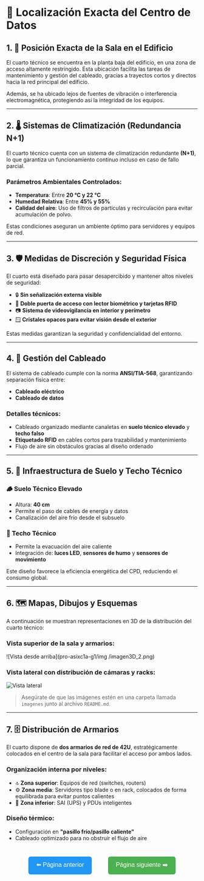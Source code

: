 # 📍 Localización Exacta del Centro de Datos

## 1. 📌 Posición Exacta de la Sala en el Edificio

El cuarto técnico se encuentra en la planta baja del edificio, en una zona de acceso altamente restringido. Esta ubicación facilita las tareas de mantenimiento y gestión del cableado, gracias a trayectos cortos y directos hacia la red principal del edificio.

Además, se ha ubicado lejos de fuentes de vibración o interferencia electromagnética, protegiendo así la integridad de los equipos.

---

## 2. 🌡️ Sistemas de Climatización (Redundancia N+1)

El cuarto técnico cuenta con un sistema de climatización redundante **(N+1)**, lo que garantiza un funcionamiento continuo incluso en caso de fallo parcial.

### Parámetros Ambientales Controlados:

- **Temperatura**: Entre **20 °C y 22 °C**
- **Humedad Relativa**: Entre **45% y 55%**
- **Calidad del aire**: Uso de filtros de partículas y recirculación para evitar acumulación de polvo.

Estas condiciones aseguran un ambiente óptimo para servidores y equipos de red.

---

## 3. 🛡️ Medidas de Discreción y Seguridad Física

El cuarto está diseñado para pasar desapercibido y mantener altos niveles de seguridad:

- 🔒 **Sin señalización externa visible**
- 🚪 **Doble puerta de acceso con lector biométrico y tarjetas RFID**
- 📷 **Sistema de videovigilancia en interior y perímetro**
- 🪟 **Cristales opacos para evitar visión desde el exterior**

Estas medidas garantizan la seguridad y confidencialidad del entorno.

---

## 4. 🔌 Gestión del Cableado

El sistema de cableado cumple con la norma **ANSI/TIA-568**, garantizando separación física entre:

- **Cableado eléctrico**
- **Cableado de datos**

### Detalles técnicos:

- Cableado organizado mediante canaletas en **suelo técnico elevado** y **techo falso**
- **Etiquetado RFID** en cables cortos para trazabilidad y mantenimiento
- Flujo de aire sin obstáculos gracias al diseño ordenado

---

## 5. 🧱 Infraestructura de Suelo y Techo Técnico

### 🪵 Suelo Técnico Elevado

- Altura: **40 cm**
- Permite el paso de cables de energía y datos
- Canalización del aire frío desde el subsuelo

### 🧱 Techo Técnico

- Permite la evacuación del aire caliente
- Integración de: **luces LED**, **sensores de humo** y **sensores de movimiento**

Este diseño favorece la eficiencia energética del CPD, reduciendo el consumo global.

---

## 6. 🗺️ Mapas, Dibujos y Esquemas

A continuación se muestran representaciones en 3D de la distribución del cuarto técnico:

### Vista superior de la sala y armarios:

![Vista desde arriba](pro-asixc1a-g1/img
/imagen3D_2.png)

### Vista lateral con distribución de cámaras y racks:

![Vista lateral]()

> Asegúrate de que las imágenes estén en una carpeta llamada `imagenes` junto al archivo `README.md`.

---

## 7. 🗄️ Distribución de Armarios

El cuarto dispone de **dos armarios de red de 42U**, estratégicamente colocados en el centro de la sala para facilitar el acceso por ambos lados.

### Organización interna por niveles:

- 🔝 **Zona superior**: Equipos de red (switches, routers)
- ⚙️ **Zona media**: Servidores tipo blade o en rack, colocados de forma equilibrada para evitar puntos calientes
- 🔋 **Zona inferior**: SAI (UPS) y PDUs inteligentes

### Diseño térmico:

- Configuración en **"pasillo frío/pasillo caliente"**
- Cableado optimizado para no obstruir el flujo de aire



<p align="center" style="margin-top: 40px;">
  <a href="pagina1.md" style="text-decoration: none; margin-right: 20px;">
    <button style="padding: 10px 20px; font-size: 16px; border-radius: 6px; background-color: #2196F3; color: white; border: none;">
      ⬅️ Página anterior
    </button>
  </a>
  
  <a href="pagina3.md" style="text-decoration: none; margin-left: 20px;">
    <button style="padding: 10px 20px; font-size: 16px; border-radius: 6px; background-color: #4CAF50; color: white; border: none;">
      Página siguiente ➡️
    </button>
  </a>
</p>
